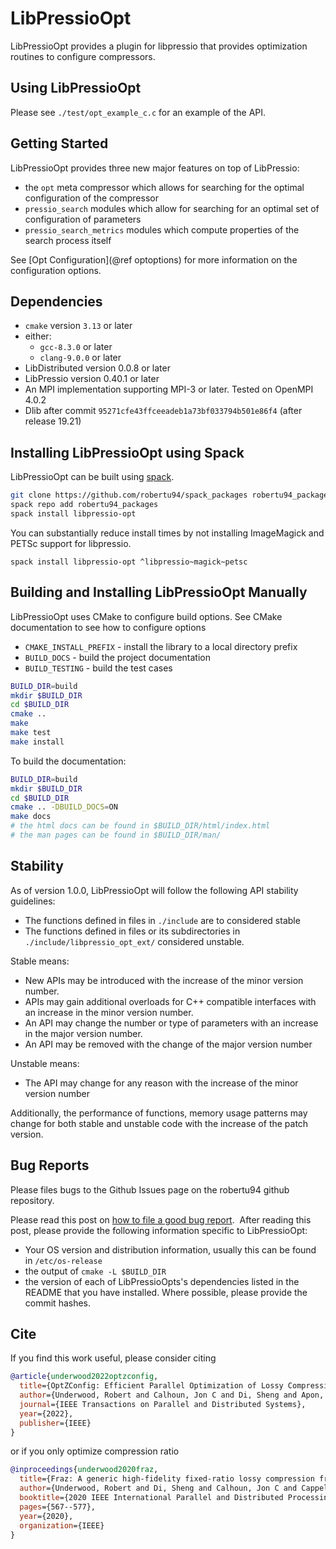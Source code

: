 # LibPressioOpt

LibPressioOpt provides a plugin for libpressio that provides optimization routines to configure compressors.

## Using LibPressioOpt

Please see `./test/opt_example_c.c` for an example of the API.

## Getting Started

LibPressioOpt provides three new major features on top of LibPressio:


+ the `opt` meta compressor which allows for searching for the optimal configuration of the compressor
+ `pressio_search` modules which allow for searching for an optimal set of configuration of parameters
+ `pressio_search_metrics` modules which compute properties of the search process itself

See [Opt Configuration](@ref optoptions) for more information on the configuration options.

## Dependencies

+ `cmake` version `3.13` or later
+ either:
  + `gcc-8.3.0` or later
  + `clang-9.0.0` or later
+ LibDistributed version 0.0.8 or later
+ LibPressio version 0.40.1 or later
+ An MPI implementation supporting MPI-3 or later.  Tested on OpenMPI 4.0.2
+ Dlib after commit `95271cfe43ffceeadeb1a73bf033794b501e86f4` (after release 19.21)



## Installing LibPressioOpt using Spack

LibPressioOpt can be built using [spack](https://github.com/spack/spack/).

```bash
git clone https://github.com/robertu94/spack_packages robertu94_packages
spack repo add robertu94_packages
spack install libpressio-opt
```

You can substantially reduce install times by not installing ImageMagick and PETSc support for libpressio.

```
spack install libpressio-opt ^libpressio~magick~petsc
```


## Building and Installing LibPressioOpt Manually

LibPressioOpt uses CMake to configure build options.  See CMake documentation to see how to configure options

+ `CMAKE_INSTALL_PREFIX` - install the library to a local directory prefix
+ `BUILD_DOCS` - build the project documentation
+ `BUILD_TESTING` - build the test cases

```bash
BUILD_DIR=build
mkdir $BUILD_DIR
cd $BUILD_DIR
cmake ..
make
make test
make install
```

To build the documentation:


```bash
BUILD_DIR=build
mkdir $BUILD_DIR
cd $BUILD_DIR
cmake .. -DBUILD_DOCS=ON
make docs
# the html docs can be found in $BUILD_DIR/html/index.html
# the man pages can be found in $BUILD_DIR/man/
```


## Stability

As of version 1.0.0, LibPressioOpt will follow the following API stability guidelines:

+ The functions defined in files in `./include` are to considered stable
+ The functions defined in files or its subdirectories in `./include/libpressio_opt_ext/` considered unstable.

Stable means:

+ New APIs may be introduced with the increase of the minor version number.
+ APIs may gain additional overloads for C++ compatible interfaces with an increase in the minor version number.
+ An API may change the number or type of parameters with an increase in the major version number.
+ An API may be removed with the change of the major version number

Unstable means:

+ The API may change for any reason with the increase of the minor version number

Additionally, the performance of functions, memory usage patterns may change for both stable and unstable code with the increase of the patch version.


## Bug Reports

Please files bugs to the Github Issues page on the robertu94 github repository.

Please read this post on [how to file a good bug report](https://codingnest.com/how-to-file-a-good-bug-report/).  After reading this post, please provide the following information specific to LibPressioOpt:

+ Your OS version and distribution information, usually this can be found in `/etc/os-release`
+ the output of `cmake -L $BUILD_DIR`
+ the version of each of LibPressioOpts's dependencies listed in the README that you have installed. Where possible, please provide the commit hashes.


## Cite

If you find this work useful, please consider citing

```bibtex
@article{underwood2022optzconfig,
  title={OptZConfig: Efficient Parallel Optimization of Lossy Compression Configuration},
  author={Underwood, Robert and Calhoun, Jon C and Di, Sheng and Apon, Amy and Cappello, Franck},
  journal={IEEE Transactions on Parallel and Distributed Systems},
  year={2022},
  publisher={IEEE}
}
```

or if you only optimize compression ratio

```bibtex
@inproceedings{underwood2020fraz,
  title={Fraz: A generic high-fidelity fixed-ratio lossy compression framework for scientific floating-point data},
  author={Underwood, Robert and Di, Sheng and Calhoun, Jon C and Cappello, Franck},
  booktitle={2020 IEEE International Parallel and Distributed Processing Symposium (IPDPS)},
  pages={567--577},
  year={2020},
  organization={IEEE}
}

```


